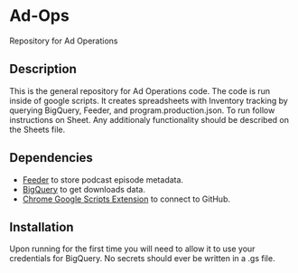 # Ad-Ops

Repository for Ad Operations

## Description

This is the general repository for Ad Operations code.  The code is run inside of google scripts.  It creates spreadsheets with Inventory tracking by querying BigQuery, Feeder, and program.production.json.  To run follow instructions on Sheet.  Any additionaly functionality should be described on the Sheets file.

## Dependencies

- [Feeder](https://feeder.prx.org) to store podcast episode metadata.
- [BigQuery](https://bigquery.cloud.google.com/) to get downloads data.
- [Chrome Google Scripts Extension](https://chrome.google.com/webstore/detail/google-apps-script-github/lfjcgcmkmjjlieihflfhjopckgpelofo) to connect to GitHub.

## Installation

Upon running for the first time you will need to allow it to use your credentials for BigQuery.  No secrets should ever be written in a .gs file.  
